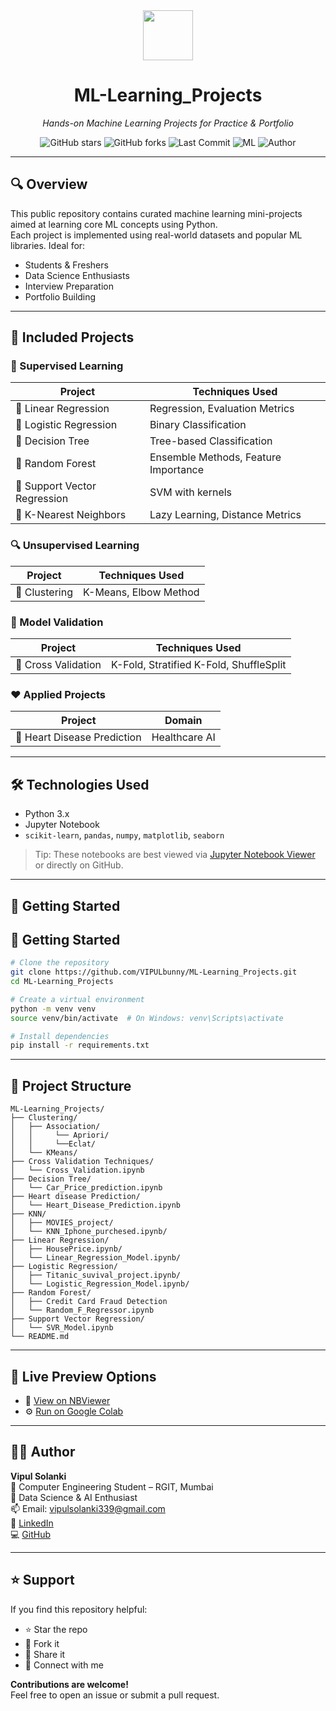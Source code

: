 <div align="center">
  <img src="https://img.icons8.com/color/96/artificial-intelligence.png" width="80"/>
  <h1>ML-Learning_Projects</h1>
  <p><i>Hands-on Machine Learning Projects for Practice & Portfolio</i></p>

  <p align="center">
    <img src="https://img.shields.io/github/stars/VIPULbunny/ML-Learning_Projects?style=social" alt="GitHub stars">
    <img src="https://img.shields.io/github/forks/VIPULbunny/ML-Learning_Projects?style=social" alt="GitHub forks">
    <img src="https://img.shields.io/github/last-commit/VIPULbunny/ML-Learning_Projects" alt="Last Commit">
    <img src="https://img.shields.io/badge/Machine%20Learning-Projects-blueviolet?style=flat&logo=python" alt="ML">
    <img src="https://img.shields.io/badge/Made%20By-Vipul%20Solanki-blue" alt="Author">
  </p>
</div>

---

## 🔍 Overview

This public repository contains curated machine learning mini-projects aimed at learning core ML concepts using Python.  
Each project is implemented using real-world datasets and popular ML libraries. Ideal for:
- Students & Freshers
- Data Science Enthusiasts
- Interview Preparation
- Portfolio Building

---

## 🧠 Included Projects

### 🔢 Supervised Learning
| Project                     | Techniques Used                     |
|----------------------------|-------------------------------------|
| 🔹 Linear Regression        | Regression, Evaluation Metrics      |
| 🔹 Logistic Regression      | Binary Classification               |
| 🔹 Decision Tree            | Tree-based Classification           |
| 🔹 Random Forest            | Ensemble Methods, Feature Importance |
| 🔹 Support Vector Regression| SVM with kernels                    |
| 🔹 K-Nearest Neighbors      | Lazy Learning, Distance Metrics     |

### 🔍 Unsupervised Learning
| Project         | Techniques Used       |
|----------------|------------------------|
| 🔹 Clustering   | K-Means, Elbow Method |

### 📐 Model Validation
| Project                  | Techniques Used                         |
|--------------------------|-----------------------------------------|
| 🔹 Cross Validation       | K-Fold, Stratified K-Fold, ShuffleSplit |

### ❤️ Applied Projects
| Project                | Domain            |
|------------------------|-------------------|
| 🔹 Heart Disease Prediction | Healthcare AI     |

---

## 🛠️ Technologies Used

- Python 3.x
- Jupyter Notebook
- `scikit-learn`, `pandas`, `numpy`, `matplotlib`, `seaborn`

> Tip: These notebooks are best viewed via [Jupyter Notebook Viewer](https://nbviewer.org/) or directly on GitHub.

---

## 🚀 Getting Started
## 🚀 Getting Started

```bash
# Clone the repository
git clone https://github.com/VIPULbunny/ML-Learning_Projects.git
cd ML-Learning_Projects

# Create a virtual environment
python -m venv venv
source venv/bin/activate  # On Windows: venv\Scripts\activate

# Install dependencies
pip install -r requirements.txt
```
---

## 📁 Project Structure

```
ML-Learning_Projects/
├── Clustering/
│   ├── Association/
│   │     └── Apriori/
│   │     └──Eclat/
│   └── KMeans/
├── Cross Validation Techniques/
│   └── Cross_Validation.ipynb
├── Decision Tree/
│   └── Car_Price_prediction.ipynb
├── Heart disease Prediction/
│   └── Heart_Disease_Prediction.ipynb
├── KNN/
│   ├── MOVIES_project/
│   └── KNN_Iphone_purchesed.ipynb/
├── Linear Regression/
│   ├── HousePrice.ipynb/
│   └── Linear_Regression_Model.ipynb/
├── Logistic Regression/
│   ├── Titanic_suvival_project.ipynb/
│   └── Logistic_Regression_Model.ipynb/
├── Random Forest/
│   ├── Credit Card Fraud Detection
│   └── Random_F_Regressor.ipynb
├── Support Vector Regression/
│   └── SVR_Model.ipynb
└── README.md
```


---
## 🔭 Live Preview Options

- 📘 [View on NBViewer](https://nbviewer.org/github/VIPULbunny/ML-Learning_Projects/)
- ⚙️ [Run on Google Colab](https://colab.research.google.com/github/VIPULbunny/ML-Learning_Projects/)

---

## 👨‍💻 Author

**Vipul Solanki**  
📍 Computer Engineering Student – RGIT, Mumbai  
💼 Data Science & AI Enthusiast  
📫 Email: [vipulsolanki339@gmail.com](mailto:vipulsolanki339@gmail.com)  
🔗 [LinkedIn](https://www.linkedin.com/in/vipulsolanki777/)  
💻 [GitHub](https://github.com/VIPULbunny)

---

## ⭐ Support

If you find this repository helpful:

- ⭐ Star the repo  
- 🍴 Fork it  
- 🧠 Share it  
- 💬 Connect with me  

**Contributions are welcome!**  
Feel free to open an issue or submit a pull request.

